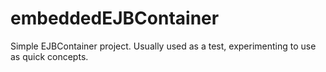 # embeddedEJBContainer
Simple EJBContainer project. Usually used as a test, experimenting to use as quick concepts.
